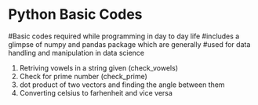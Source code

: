 # Python Basic Codes
#Basic codes required while programming in day to day life
#includes a glimpse of numpy and pandas package which are generally
#used for data handling and manipulation in data science

1. Retriving vowels in a string given (check_vowels)
2. Check for prime number (check_prime)
3. dot product of two vectors and finding the angle between them
4. Converting celsius to farhenheit and vice versa
